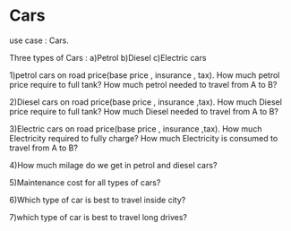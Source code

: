 # Cars

use case : Cars.

Three types of Cars :
a)Petrol 
b)Diesel
c)Electric cars

1)petrol cars on road price(base price , insurance , tax). How much petrol price require to full tank?  How much petrol needed to travel from A to B?

2)Diesel cars on road price(base price , insurance ,tax). How much Diesel price require to full tank? How much Diesel needed to travel from A to B?

3)Electric cars on road price(base price , insurance ,tax). How much Electricity required to fully charge? How much Electricity is consumed to travel from A to B?

4)How much milage do we get in petrol and diesel cars?

5)Maintenance cost for all types of cars?

6)Which type of car is best to travel inside city?

7)which type of car is best to travel long drives?
